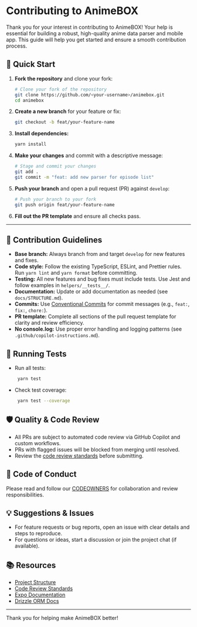 <!--
   Contributing Guide for AnimeBOX
   This file explains how to contribute, coding standards, and review process.
-->

# Contributing to AnimeBOX

<!--
   Introduction:
   Thank you for your interest in contributing to AnimeBOX! Your help is essential for building a robust, high-quality anime data parser and mobile app. This guide will help you get started and ensure a smooth contribution process.
-->

Thank you for your interest in contributing to AnimeBOX! Your help is essential for building a robust, high-quality anime data parser and mobile app. This guide will help you get started and ensure a smooth contribution process.

## 🚦 Quick Start

1. **Fork the repository** and clone your fork:

   ```sh
   # Clone your fork of the repository
   git clone https://github.com/<your-username>/animebox.git
   cd animebox
   ```

2. **Create a new branch** for your feature or fix:

   ```sh
   git checkout -b feat/your-feature-name
   ```

3. **Install dependencies:**

   ```sh
   yarn install
   ```

4. **Make your changes** and commit with a descriptive message:

   ```sh
   # Stage and commit your changes
   git add .
   git commit -m "feat: add new parser for episode list"
   ```

5. **Push your branch** and open a pull request (PR) against `develop`:

   ```sh
   # Push your branch to your fork
   git push origin feat/your-feature-name
   ```

6. **Fill out the PR template** and ensure all checks pass.

---

## 📝 Contribution Guidelines

- **Base branch:** Always branch from and target `develop` for new features and fixes.
- **Code style:** Follow the existing TypeScript, ESLint, and Prettier rules. Run `yarn lint` and `yarn format` before committing.
- **Testing:** All new features and bug fixes must include tests. Use Jest and follow examples in `helpers/__tests__/`.
- **Documentation:** Update or add documentation as needed (see `docs/STRUCTURE.md`).
- **Commits:** Use [Conventional Commits](https://www.conventionalcommits.org/) for commit messages (e.g., `feat:`, `fix:`, `chore:`).
- **PR template:** Complete all sections of the pull request template for clarity and review efficiency.
- **No console.log:** Use proper error handling and logging patterns (see `.github/copilot-instructions.md`).

## 🧪 Running Tests

<!--
   Testing:
   Instructions for running tests and checking coverage.
-->

- Run all tests:

  ```sh
   yarn test
  ```

- Check test coverage:

  ```sh
   yarn test --coverage
  ```

## 🛡️ Quality & Code Review

<!--
   Quality & Code Review:
   Explains the automated review process and how to resolve flagged issues.
-->

- All PRs are subject to automated code review via GitHub Copilot and custom workflows.
- PRs with flagged issues will be blocked from merging until resolved.
- Review the [code review standards](../.github/copilot-instructions.md) before submitting.

## 🤝 Code of Conduct

<!--
   Code of Conduct:
   Reference to CODEOWNERS for collaboration and review responsibilities.
-->

Please read and follow our [CODEOWNERS](../.github/CODEOWNERS) for collaboration and review responsibilities.

## 💡 Suggestions & Issues

<!--
   Suggestions & Issues:
   How to open issues, request features, or ask questions.
-->

- For feature requests or bug reports, open an issue with clear details and steps to reproduce.
- For questions or ideas, start a discussion or join the project chat (if available).

## 📚 Resources

<!--
   Resources:
   Helpful links for contributors and maintainers.
-->

- [Project Structure](./docs/STRUCTURE.md)
- [Code Review Standards](../.github/copilot-instructions.md)
- [Expo Documentation](https://docs.expo.dev/)
- [Drizzle ORM Docs](https://orm.drizzle.team/docs)

---

Thank you for helping make AnimeBOX better!
